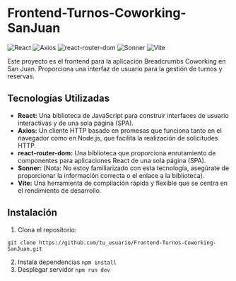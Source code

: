 # Frontend-Turnos-Coworking-SanJuan

![React](https://img.shields.io/badge/React-17.0.2-blue)
![Axios](https://img.shields.io/badge/Axios-0.24.0-brightgreen)
![react-router-dom](https://img.shields.io/badge/react--router--dom-5.3.0-orange)
![Sonner](https://img.shields.io/badge/Sonner-1.0.0-yellow)
![Vite](https://img.shields.io/badge/Vite-2.7.10-lightgrey)

Este proyecto es el frontend para la aplicación Breadcrumbs Coworking en San Juan. Proporciona una interfaz de usuario para la gestión de turnos y reservas.

## Tecnologías Utilizadas

- **React:** Una biblioteca de JavaScript para construir interfaces de usuario interactivas y de una sola página (SPA).
- **Axios:** Un cliente HTTP basado en promesas que funciona tanto en el navegador como en Node.js, que facilita la realización de solicitudes HTTP.
- **react-router-dom:** Una biblioteca que proporciona enrutamiento de componentes para aplicaciones React de una sola página (SPA).
- **Sonner:** (Nota: No estoy familiarizado con esta tecnología, asegúrate de proporcionar la información correcta o el enlace a la biblioteca).
- **Vite:** Una herramienta de compilación rápida y flexible que se centra en el rendimiento de desarrollo.

## Instalación

1. Clona el repositorio:

```
git clone https://github.com/tu_usuario/Frontend-Turnos-Coworking-SanJuan.git
```
2. Instala dependencias ```npm install```
3. Desplegar servidor ```npm run dev```

   
